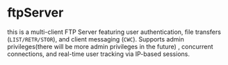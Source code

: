 # ftpServer
this is a multi-client FTP Server featuring user authentication, file transfers (`LIST/RETR/STOR`), and client messaging (`CWC`). Supports admin privileges(there will be more admin privileges in the future) , concurrent connections, and real-time user tracking via IP-based sessions.
